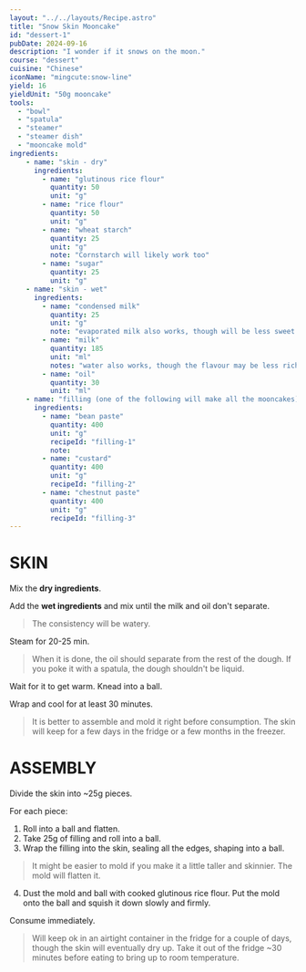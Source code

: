 ```yaml
---
layout: "../../layouts/Recipe.astro"
title: "Snow Skin Mooncake"
id: "dessert-1"
pubDate: 2024-09-16
description: "I wonder if it snows on the moon."
course: "dessert"
cuisine: "Chinese"
iconName: "mingcute:snow-line"
yield: 16
yieldUnit: "50g mooncake"
tools:
  - "bowl"
  - "spatula"
  - "steamer"
  - "steamer dish"
  - "mooncake mold"
ingredients:
    - name: "skin - dry"
      ingredients:
        - name: "glutinous rice flour"
          quantity: 50
          unit: "g"
        - name: "rice flour"
          quantity: 50
          unit: "g"
        - name: "wheat starch"
          quantity: 25
          unit: "g"
          note: "Cornstarch will likely work too"
        - name: "sugar"
          quantity: 25
          unit: "g"
    - name: "skin - wet"
      ingredients:
        - name: "condensed milk"
          quantity: 25
          unit: "g"
          note: "evaporated milk also works, though will be less sweet unless you add extra sugar"
        - name: "milk"
          quantity: 185
          unit: "ml"
          notes: "water also works, though the flavour may be less rich. half-condensed milk and half-water can help use up the can if you have excess that you don't know what to do with"
        - name: "oil"
          quantity: 30
          unit: "ml"
    - name: "filling (one of the following will make all the mooncakes)"
      ingredients:
        - name: "bean paste"
          quantity: 400
          unit: "g"
          recipeId: "filling-1"
          note:
        - name: "custard"
          quantity: 400
          unit: "g"
          recipeId: "filling-2"
        - name: "chestnut paste"
          quantity: 400
          unit: "g"
          recipeId: "filling-3"
---
```

# SKIN
Mix the **dry ingredients**.

Add the **wet ingredients** and mix until the milk and oil don't separate.
> The consistency will be watery.

Steam for 20-25 min.
> When it is done, the oil should separate from the rest of the dough. If you poke it with a spatula, the dough shouldn't be liquid.

Wait for it to get warm. Knead into a ball.

Wrap and cool for at least 30 minutes.
> It is better to assemble and mold it right before consumption. The skin will keep for a few days in the fridge or a few months in the freezer.

# ASSEMBLY
Divide the skin into ~25g pieces.

For each piece:
1. Roll into a ball and flatten.
2. Take 25g of filling and roll into a ball.
3. Wrap the filling into the skin, sealing all the edges, shaping into a ball.
> It might be easier to mold if you make it a little taller and skinnier. The mold will flatten it.
4. Dust the mold and ball with cooked glutinous rice flour. Put the mold onto the ball and squish it down slowly and firmly.

Consume immediately.
> Will keep ok in an airtight container in the fridge for a couple of days, though the skin will eventually dry up. Take it out of the fridge ~30 minutes before eating to bring up to room temperature.